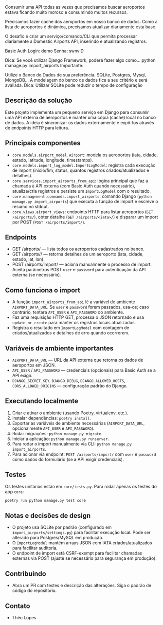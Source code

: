 
Consumir uma API todas as vezes que precisamos buscar aeroportos estava ficando muito moroso e consumindo muitos recursos.

Precisamos fazer cache dos aeroportos em nosso banco de dados. Como a lista de aeroportos é dinâmica, precisamos atualizar diariamente esta base.

O desafio é criar um serviço/comando/CLI que permita processar diariamente a Domestic Airports API, inserindo e atualizando registros.

Basic Auth Login: demo Senha: swnvlD

Dica: Se você utilizar Django Framework, poderá fazer algo como... python manage.py import_airports
Importante:

Utilize o Banco de Dados de sua preferência. SQLite, Postgres, Mysql, MongoDB...
A modelagem do banco de dados fica a seu critério e será avaliada.
Dica: Utilizar SQLite pode reduzir o tempo de configuração


## Descrição da solução

Este projeto implementa um pequeno serviço em Django para consumir uma API externa de aeroportos e manter uma cópia (cache) local no banco de dados. A ideia é sincronizar os dados externamente e expô-los através de endpoints HTTP para leitura.

## Principais componentes
- `core.models.airport_model.Airport`: modela os aeroportos (iata, cidade, estado, latitude, longitude, timestamps).
- `core.models.import_log_model.ImportLogModel`: registra cada execução de import (inicio/fim, status, quantos registros criados/atualizados e detalhes).
- `core.services.import_airports_from_api`: lógica principal que faz a chamada à API externa (com Basic Auth quando necessário), atualiza/cria registros e persiste um `ImportLogModel` com o resultado.
- `core.management.commands.import_airports`: comando Django (`python manage.py import_airports`) que executa a função de import e escreve o resumo no stdout.
- `core.views.airport_views`: endpoints HTTP para listar aeroportos (`GET /airports/`), obter detalhe (`GET /airports/<iata>/`) e disparar um import por POST (`POST /airports/import/`).

## Endpoints
- GET /airports/ — lista todos os aeroportos cadastrados no banco.
- GET /airports/<iata>/ — retorna detalhes de um aeroporto (iata, cidade, estado, lat, lon).
- POST /airports/import/ — aciona manualmente o processo de import. Aceita parâmetros POST `user` e `password` para autenticação da API externa (se necessário).

## Como funciona o import
- A função `import_airports_from_api` lê a variável de ambiente `AIRPORT_DATA_URL`. Se `user` e `password` forem passados, usa-os; caso contrário, tentará `API_USER` e `API_PASSWORD` do ambiente.
- Faz uma requisição HTTP GET, processa o JSON retornado e usa `update_or_create` para manter os registros locais atualizados.
- Registra o resultado em `ImportLogModel` com contagem de criados/atualizados e detalhes de erro quando ocorrerem.

## Variáveis de ambiente importantes
- `AIRPORT_DATA_URL` — URL da API externa que retorna os dados de aeroportos em JSON.
- `API_USER` / `API_PASSWORD` — credenciais (opcionais) para Basic Auth se a API exigir.
- `DJANGO_SECRET_KEY`, `DJANGO_DEBUG`, `DJANGO_ALLOWED_HOSTS`, `CORS_ALLOWED_ORIGINS` — configuração padrão do Django.

## Executando localmente
1. Criar e ativar o ambiente (usando Poetry, virtualenv, etc.).
2. Instalar dependências: `poetry install`.
3. Exportar as variáveis de ambiente necessárias (`AIRPORT_DATA_URL`, opcionalmente `API_USER` e `API_PASSWORD`).
4. Rodar migrações: `python manage.py migrate`.
5. Iniciar a aplicação: `python manage.py runserver`.
6. Para rodar o import manualmente via CLI: `python manage.py import_airports`.
7. Para acionar via endpoint: `POST /airports/import/` com `user` e `password` como dados do formulário (se a API exigir credenciais).

## Testes
Os testes unitários estão em `core/tests.py`. Para rodar apenas os testes do app `core`:

```bash
poetry run python manage.py test core
```

## Notas e decisões de design
- O projeto usa SQLite por padrão (configurado em `import_airports/settings.py`) para facilitar execução local. Pode ser alterado para Postgres/MySQL em produção.
- O `ImportLogModel` mantém arrays JSON com IATA criados/atualizados para facilitar auditoria.
- O endpoint de import está CSRF-exempt para facilitar chamadas externas via POST (ajuste se necessário para segurança em produção).

## Contribuindo
- Abra um PR com testes e descrição das alterações. Siga o padrão de código do repositório.

## Contato
- Théo Lopes
